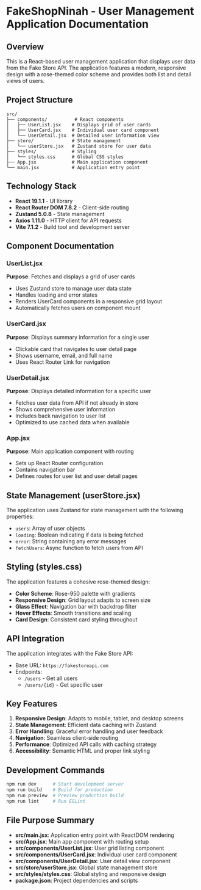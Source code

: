 # FakeShopNinah - User Management Application Documentation

## Overview
This is a React-based user management application that displays user data from the Fake Store API. The application features a modern, responsive design with a rose-themed color scheme and provides both list and detail views of users.

## Project Structure

```
src/
├── components/          # React components
│   ├── UserList.jsx    # Displays grid of user cards
│   ├── UserCard.jsx    # Individual user card component
│   └── UserDetail.jsx  # Detailed user information view
├── store/              # State management
│   └── userStore.jsx   # Zustand store for user data
├── styles/             # Styling
│   └── styles.css      # Global CSS styles
├── App.jsx             # Main application component
└── main.jsx            # Application entry point
```

## Technology Stack

- **React 19.1.1** - UI library
- **React Router DOM 7.8.2** - Client-side routing
- **Zustand 5.0.8** - State management
- **Axios 1.11.0** - HTTP client for API requests
- **Vite 7.1.2** - Build tool and development server

## Component Documentation

### UserList.jsx
**Purpose**: Fetches and displays a grid of user cards
- Uses Zustand store to manage user data state
- Handles loading and error states
- Renders UserCard components in a responsive grid layout
- Automatically fetches users on component mount

### UserCard.jsx
**Purpose**: Displays summary information for a single user
- Clickable card that navigates to user detail page
- Shows username, email, and full name
- Uses React Router Link for navigation

### UserDetail.jsx
**Purpose**: Displays detailed information for a specific user
- Fetches user data from API if not already in store
- Shows comprehensive user information
- Includes back navigation to user list
- Optimized to use cached data when available

### App.jsx
**Purpose**: Main application component with routing
- Sets up React Router configuration
- Contains navigation bar
- Defines routes for user list and user detail pages

## State Management (userStore.jsx)

The application uses Zustand for state management with the following properties:

- `users`: Array of user objects
- `loading`: Boolean indicating if data is being fetched
- `error`: String containing any error messages
- `fetchUsers`: Async function to fetch users from API

## Styling (styles.css)

The application features a cohesive rose-themed design:

- **Color Scheme**: Rose-950 palette with gradients
- **Responsive Design**: Grid layout adapts to screen size
- **Glass Effect**: Navigation bar with backdrop filter
- **Hover Effects**: Smooth transitions and scaling
- **Card Design**: Consistent card styling throughout

## API Integration

The application integrates with the Fake Store API:
- Base URL: `https://fakestoreapi.com`
- Endpoints:
  - `/users` - Get all users
  - `/users/{id}` - Get specific user

## Key Features

1. **Responsive Design**: Adapts to mobile, tablet, and desktop screens
2. **State Management**: Efficient data caching with Zustand
3. **Error Handling**: Graceful error handling and user feedback
4. **Navigation**: Seamless client-side routing
5. **Performance**: Optimized API calls with caching strategy
6. **Accessibility**: Semantic HTML and proper link styling

## Development Commands

```bash
npm run dev      # Start development server
npm run build    # Build for production
npm run preview  # Preview production build
npm run lint     # Run ESLint
```

## File Purpose Summary

- **src/main.jsx**: Application entry point with ReactDOM rendering
- **src/App.jsx**: Main app component with routing setup
- **src/components/UserList.jsx**: User grid listing component
- **src/components/UserCard.jsx**: Individual user card component
- **src/components/UserDetail.jsx**: User detail view component
- **src/store/userStore.jsx**: Global state management store
- **src/styles/styles.css**: Global styling and responsive design
- **package.json**: Project dependencies and scripts
